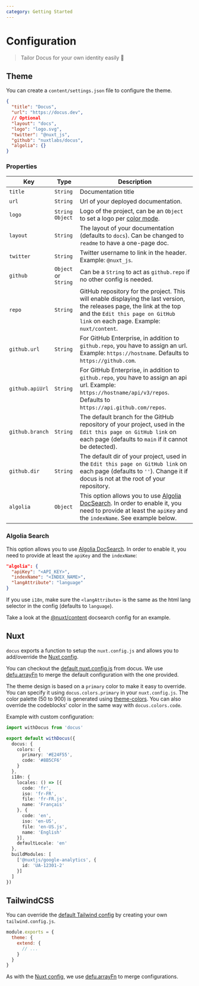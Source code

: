 ```yaml
---
category: Getting Started
---
```


# Configuration

> Tailor Docus for your own identity easily 🌈
## Theme

You can create a `content/settings.json` file to configure the theme.

```json [content/settings.json]
{
  "title": "Docus",
  "url": "https://docus.dev",
  // Optional
  "layout": "docs",
  "logo": "logo.svg",
  "twitter": "@nuxt_js",
  "github": "nuxtlabs/docus",
  "algolia": {}
}
```
### Properties

| Key | Type | Description |
|---------|------|-------------|
| `title` | `String` | Documentation title |
| `url` | `String` | Url of your deployed documentation. |
| `logo` | `String` `Object` | Logo of the project, can be an `Object` to set a logo per [color mode](https://github.com/nuxt-community/color-mode-module). |
| `layout` | `String` | The layout of your documentation (defaults to `docs`). Can be changed to `readme` to have a one-page doc. |
| `twitter` | `String` | Twitter username to link in the header. Example: `@nuxt_js`. |
| `github` | `Object` or `String` | Can be a `String` to act as `github.repo` if no other config is needed. |
| `repo` | `String` | GitHub repository for the project. This will enable displaying the last version, the releases page, the link at the top and the `Edit this page on GitHub link` on each page. Example: `nuxt/content`. |
| `github.url` | `String` | For GitHub Enterprise, in addition to `github.repo`, you have to assign an url. Example: `https://hostname`. Defaults to `https://github.com`. |
| `github.apiUrl` | `String` | For GitHub Enterprise, in addition to `github.repo`, you have to assign an api url. Example: `https://hostname/api/v3/repos`. Defaults to `https://api.github.com/repos`. |
| `github.branch` | `String` | The default branch for the GitHub repository of your project, used in the `Edit this page on GitHub link` on each page (defaults to `main` if it cannot be detected). |
| `github.dir` | `String` | The default dir of your project, used in the `Edit this page on GitHub link` on each page (defaults to `''`). Change it if docus is not at the root of your repository. |
| `algolia` | `Object` | This option allows you to use [Algolia DocSearch](https://docsearch.algolia.com). In order to enable it, you need to provide at least the `apiKey` and the `indexName`. See example below. |

### Algolia Search

This option allows you to use [Algolia DocSearch](https://docsearch.algolia.com). In order to enable it, you need to provide at least the `apiKey` and the `indexName`:

```json [settings.json]
"algolia": {
  "apiKey": "<API_KEY>",
  "indexName": "<INDEX_NAME>",
  "langAttribute": "language"
}
```

If you use `i18n`, make sure the `<langAttribute>` is the same as the html lang selector in the config (defaults to `language`).

Take a look at the [@nuxt/content](https://github.com/algolia/docsearch-configs/blob/master/configs/nuxtjs_content.json) docsearch config for an example.

## Nuxt

`docus` exports a function to setup the `nuxt.config.js` and allows you to add/override the [Nuxt config](https://nuxtjs.org/docs/2.x/configuration-glossary/configuration-build).

You can checkout the [default nuxt.config.js](https://github.com/nuxt/docus/blob/main/theme/nuxt.config.js) from docus. We use [defu.arrayFn](https://github.com/nuxt-contrib/defu#array-function-merger) to merge the default configuration with the one provided.

The theme design is based on a `primary` color to make it easy to override. You can specify it using `docus.colors.primary` in your `nuxt.config.js`. The color palette (50 to 900) is generated using [theme-colors](https://github.com/nuxt-contrib/theme-colors). You can also override the codeblocks' color in the same way with `docus.colors.code`.

Example with custom configuration:

```ts [nuxt.config.js]
import withDocus from 'docus'

export default withDocus({
  docus: {
    colors: {
      primary: '#E24F55',
      code: '#8B5CF6'
    }
  },
  i18n: {
    locales: () => [{
      code: 'fr',
      iso: 'fr-FR',
      file: 'fr-FR.js',
      name: 'Français'
    }, {
      code: 'en',
      iso: 'en-US',
      file: 'en-US.js',
      name: 'English'
    }],
    defaultLocale: 'en'
  },
  buildModules: [
    ['@nuxtjs/google-analytics', {
      id: 'UA-12301-2'
    }]
  ]
})
```

## TailwindCSS

You can override the [default Tailwind config](https://github.com/nuxt/docus/blob/main/theme/tailwind.config.js) by creating your own `tailwind.config.js`.

```js [tailwind.config.js]
module.exports = {
  theme: {
    extend: {
      // ...
    }
  }
}
```

As with the [Nuxt config](#nuxt), we use [defu.arrayFn](https://github.com/nuxt-contrib/defu#array-function-merger) to merge configurations.
